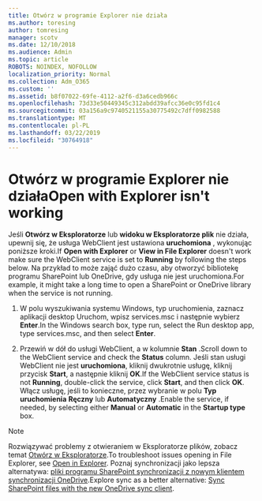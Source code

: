 ```yaml
---
title: Otwórz w programie Explorer nie działa
ms.author: toresing
author: tomresing
manager: scotv
ms.date: 12/10/2018
ms.audience: Admin
ms.topic: article
ROBOTS: NOINDEX, NOFOLLOW
localization_priority: Normal
ms.collection: Adm_O365
ms.custom: ''
ms.assetid: b8f07022-69fe-4112-a2f6-d3a6cedb966c
ms.openlocfilehash: 73d33e50449345c312abdd39afcc36e0c95fd1c4
ms.sourcegitcommit: 03a156a9c9740521155a30775492c7dff0982588
ms.translationtype: MT
ms.contentlocale: pl-PL
ms.lasthandoff: 03/22/2019
ms.locfileid: "30764918"
---
```

# <a name="open-with-explorer-isnt-working"></a><span data-ttu-id="e913a-102">Otwórz w programie Explorer nie działa</span><span class="sxs-lookup"><span data-stu-id="e913a-102">Open with Explorer isn't working</span></span>

<span data-ttu-id="e913a-103">Jeśli **Otwórz w Eksploratorze** lub **widoku w Eksploratorze plik** nie działa, upewnij się, że usługa WebClient jest ustawiona **uruchomiona** , wykonując poniższe kroki.</span><span class="sxs-lookup"><span data-stu-id="e913a-103">If **Open with Explorer** or **View in File Explorer** doesn't work make sure the WebClient service is set to **Running** by following the steps below.</span></span> <span data-ttu-id="e913a-104">Na przykład to może zająć dużo czasu, aby otworzyć bibliotekę programu SharePoint lub OneDrive, gdy usługa nie jest uruchomiona.</span><span class="sxs-lookup"><span data-stu-id="e913a-104">For example, it might take a long time to open a SharePoint or OneDrive library when the service is not running.</span></span> 
  
1. <span data-ttu-id="e913a-105">W polu wyszukiwania systemu Windows, typ uruchomienia, zaznacz aplikacji desktop Uruchom, wpisz services.msc i następnie wybierz **Enter**.</span><span class="sxs-lookup"><span data-stu-id="e913a-105">In the Windows search box, type run, select the Run desktop app, type services.msc, and then select **Enter**.</span></span>
    
2. <span data-ttu-id="e913a-106">Przewiń w dół do usługi WebClient, a w kolumnie **Stan** .</span><span class="sxs-lookup"><span data-stu-id="e913a-106">Scroll down to the WebClient service and check the **Status** column.</span></span> <span data-ttu-id="e913a-107">Jeśli stan usługi WebClient nie jest **uruchomiona**, kliknij dwukrotnie usługę, kliknij przycisk **Start**, a następnie kliknij **OK**.</span><span class="sxs-lookup"><span data-stu-id="e913a-107">If the WebClient service status is not **Running**, double-click the service, click **Start**, and then click **OK**.</span></span> <span data-ttu-id="e913a-108">Włącz usługę, jeśli to konieczne, przez wybranie w polu **Typ uruchomienia** **Ręczny** lub **Automatyczny** .</span><span class="sxs-lookup"><span data-stu-id="e913a-108">Enable the service, if needed, by selecting either **Manual** or **Automatic** in the **Startup type** box.</span></span> 
    
> [!NOTE]
> <span data-ttu-id="e913a-109">Rozwiązywać problemy z otwieraniem w Eksploratorze plików, zobacz temat [Otwórz w Eksploratorze](https://go.microsoft.com/fwlink/?linkid=871665).</span><span class="sxs-lookup"><span data-stu-id="e913a-109">To troubleshoot issues opening in File Explorer, see [Open in Explorer](https://go.microsoft.com/fwlink/?linkid=871665).</span></span> <span data-ttu-id="e913a-110">Poznaj synchronizacji jako lepsza alternatywa: [pliki programu SharePoint synchronizacji z nowym klientem synchronizacji OneDrive](https://go.microsoft.com/fwlink/?linkid=871666).</span><span class="sxs-lookup"><span data-stu-id="e913a-110">Explore sync as a better alternative: [Sync SharePoint files with the new OneDrive sync client](https://go.microsoft.com/fwlink/?linkid=871666).</span></span> 
  

